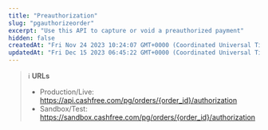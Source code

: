 ```yaml
---
title: "Preauthorization"
slug: "pgauthorizeorder"
excerpt: "Use this API to capture or void a preauthorized payment"
hidden: false
createdAt: "Fri Nov 24 2023 10:24:07 GMT+0000 (Coordinated Universal Time)"
updatedAt: "Fri Dec 15 2023 06:45:22 GMT+0000 (Coordinated Universal Time)"
---
```

> ℹ️ **URLs**
> 
> - Production/Live: <https://api.cashfree.com/pg/orders/{order_id}/authorization>
> - Sandbox/Test: <https://sandbox.cashfree.com/pg/orders/{order_id}/authorization>
